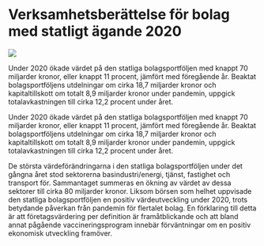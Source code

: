 # Verksamhetsberättelse för bolag med statligt ägande 2020

![](/contentassets/a34b2a25b7a646d4850b5f6f2ec9e818/vb-2021.jpg?width=150&quality=85)

Under 2020 ökade värdet på den statliga bolagsportföljen med knappt 70 miljarder kronor, eller knappt 11 procent, jämfört med föregående år. Beaktat bolagsportföljens utdelningar om cirka 18,7 miljarder kronor och kapitaltillskott om totalt 8,9 miljarder kronor under pandemin, uppgick totalavkastningen till cirka 12,2 procent under året.

Under 2020 ökade värdet på den statliga bolagsportföljen med knappt 70 miljarder kronor, eller knappt 11 procent, jämfört med föregående år. Beaktat bolagsportföljens utdelningar om cirka 18,7 miljarder kronor och kapitaltillskott om totalt 8,9 miljarder kronor under pandemin, uppgick totalavkastningen till cirka 12,2 procent under året.

De största värdeförändringarna i den statliga bolagsportföljen under det gångna året stod sektorerna basindustri/energi, tjänst, fastighet och transport för. Sammantaget summeras en ökning av värdet av dessa sektorer till cirka 80 miljarder kronor. Liksom börsen som helhet uppvisade den statliga bolagsportföljen en positiv värdeutveckling under 2020, trots betydande påverkan från pandemin för flertalet bolag. En förklaring till detta är att företagsvärdering per definition är framåtblickande och att bland annat pågående vaccineringsprogram innebär förväntningar om en positiv ekonomisk utveckling framöver.

